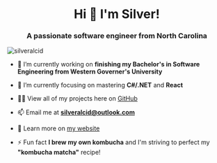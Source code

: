 <h1 align="center">Hi 👋 I'm Silver!</h1>

<h3 align="center">A passionate software engineer from North Carolina</h3>

<p align="left"> <img src="https://komarev.com/ghpvc/?username=silveralcid&label=Profile%20views&color=0e75b6&style=flat" alt="silveralcid" /> </p>

- 🔭 I’m currently working on **finishing my Bachelor's in Software Engineering from Western Governer's University**

- 🌱 I’m currently focusing on mastering **C#/.NET** and **React**

- 👨‍💻 View all of my projects here on [GitHub](https://github.com/silveralcid?tab=repositories)

- 📫 Email me at **silveralcid@outlook.com**

- 📄 Learn more on [my website](https://silveralcid.com/)

- ⚡ Fun fact **I brew my own kombucha** and I'm striving to perfect my **"kombucha matcha"** recipe!

